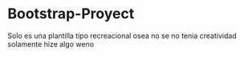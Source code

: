 # Bootstrap-Proyect
Solo es una plantilla tipo recreacional osea no se no tenia creatividad solamente hize algo weno
